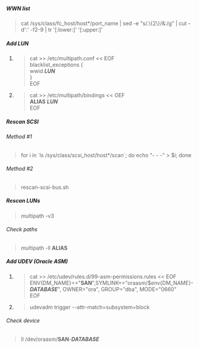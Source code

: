 ##### WWN list
> cat /sys/class/fc_host/host*/port_name | sed -e "s/.\\{2\\}/&\:/g" | cut -d':' -f2-9 | tr '[:lower:]' '[:upper:]'

##### Add LUN
1. > cat >> /etc/multipath.conf << EOF  
blacklist_exceptions {  
wwid **_LUN_**  
}  
EOF
2. > cat >> /etc/multipath/bindings << OEF  
**ALIAS** **_LUN_**  
EOF

##### Rescan SCSI
###### Method #1
> for i in \`ls /sys/class/scsi_host/host*/scan\`; do echo "- - -" > $i; done  
###### Method #2
> rescan-scsi-bus.sh

##### Rescan LUNs
> multipath -v3
###### Check paths
> multipath -ll **ALIAS**

##### Add UDEV (Oracle ASM)
1. > cat >> /etc/udev/rules.d/99-asm-permissions.rules << EOF  
ENV{DM_NAME}=="**SAN**",SYMLINK+="oraasm/$env{DM_NAME}-**_DATABASE_**", OWNER="ora", GROUP="dba", MODE="0660"  
EOF
2. > udevadm trigger --attr-match=subsystem=block
###### Check device
> ll /dev/oraasm/**SAN**-**_DATABASE_**
